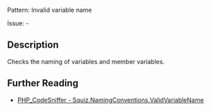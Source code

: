 Pattern: Invalid variable name

Issue: -

## Description

Checks the naming of variables and member variables.

## Further Reading

* [PHP_CodeSniffer - Squiz.NamingConventions.ValidVariableName](https://github.com/PHPCSStandards/PHP_CodeSniffer/blob/master/src/Standards/Squiz/Sniffs/NamingConventions/ValidVariableNameSniff.php)
